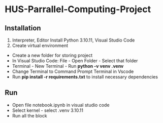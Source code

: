 # HUS-Parrallel-Computing-Project
## Installation
1. Interpreter, Editor
Install Python 3.10.11, Visual Studio Code
2. Create virtual environment
- Create a new folder for storing project
- In Visual Studio Code: File - Open Folder - Select that folder
- Terminal - New Terminal - Run **python -v venv .venv**
- Change Terminal to Command Prompt Terminal in Vscode 
- Run **pip install -r requirements.txt** to install necessary dependencies
## Run
- Open file notebook.ipynb in visual studio code
- Select kernel - select .venv 3.10.11
- Run all the block 
